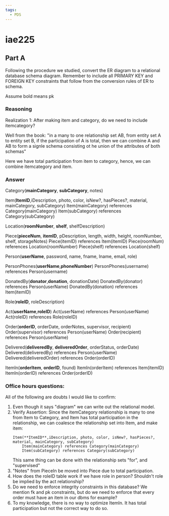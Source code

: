```yaml
---
tags:
  - PDS
---
```

# iae225

## Part A
Following the procedure we studied, convert the ER diagram to a relational database schema diagram. Remember to include all PRIMARY KEY and FOREIGN KEY constraints that follow from the conversion rules of ER to schema.

Assume bold means pk
### Reasoning

Realization 1:
After making item and category, do we need to include itemcategory?

Well from the book: "in a many to one relationship set AB, from entity set A to entity set B, if the participation of A is total, then we can combine A and AB to form a signle schema consisting ot he union of the attributes of both schemas"

Here we have total participation from item to category, hence, we can combine itemcategory and item.
### Answer
Category(**mainCategory**, **subCategory**, notes)

Item(**ItemID**,iDescription, photo, color, isNew?, hasPieces?, material, mainCategory, subCategory)
	Item(mainCategory) references Category(mainCategory)
	Item(subCategory) references Category(subCategory)

Location(**roomNumber**, **shelf**, shelfDescription)

Piece(**pieceNum**, **itemID**, pDescription, length, width, height, roomNumber, shelf, storageNotes)
	Piece(itemID) references Item(itemID)
	Piece(roomNum) references Location(roomNumber)
	Piece(shelf) references Location(shelf)

Person(**userName**, password, name, fname, lname, email, role)

PersonPhones(**userName**,**phoneNumber**)
	PersonPhones(username) references Person(username)

DonatedBy(**donator**,**donation**, donationDate)
	DonatedBy(donator) references Person(userName)
	DonatedBy(donation) references Item(itemID)

Role(**roleID**, roleDescription)

Act(**userName**,**roleID**)
	Act(userName) references Person(userName)
	Act(roleID) references Role(roleID)

Order(**orderID**, orderDate, orderNotes, supervisor, recipient)
	Order(supervisor) references Person(userName)
	Order(recipient) references Person(userName)

Delivered(**deliveredBy**, **deliveredOrder**, orderStatus, orderDate)
	Delivered(deliveredBy) references Person(userName)
	Delivered(deliveredOrder) references Order(orderID)

ItemIn(**orderItem**, **orderID**, found)
	ItemIn(orderItem) references Item(itemID)
	ItemIn(orderID) references Order(orderID)
### Office hours questions:
All of the following are doubts I would like to confirm:
1. Even though it says "diagram" we can write out the relational model.
2. Verify Assertion: Since the itemCategory relationship is many to one from Item to Category, and Item has total participation in the relationship, we can coalesce the relationship set into Item, and make item:
	```
	Item(**ItemID**,iDescription, photo, color, isNew?, hasPieces?, material, mainCategory, subCategory)
		Item(mainCategory) references Category(mainCategory)
		Item(subCategory) references Category(subCategory)
	```
	This same thing can be done with the relationship sets "for", and "supervised" 
3. "Notes" from PieceIn be moved into Piece due to total participation.
4. How does the roleID table work if we have role in person? Shouldn't role be implied by the act relationship?
5. Do we need to enforce integrity constraints in this database? We mention fk and pk constraints, but do we need to enforce that every order must have an item in our dbms for example?
6. To my knowledge, there is no way to optimize ItemIn. It has total participation but not the correct way to do so.